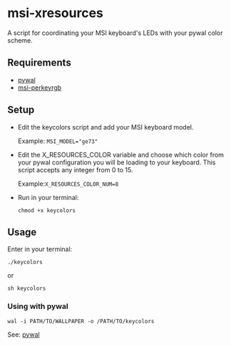 # msi-xresources
A script for coordinating your MSI keyboard's LEDs with your pywal color scheme.

## Requirements

- [pywal](https://github.com/dylanaraps/pywal)
- [msi-perkeyrgb](https://github.com/Askannz/msi-perkeyrgb")

## Setup

- Edit the keycolors script and add your MSI keyboard model.
  
  Example: ```MSI_MODEL="ge73"```
- Edit the X_RESOURCES_COLOR variable and choose which color from your pywal configuration you will be loading to your keyboard. This script accepts any integer from 0 to 15.
  
  Example:```X_RESOURCES_COLOR_NUM=8```
- Run in your terminal:
  ```
  chmod +x keycolors 
  ```

## Usage

Enter in your terminal:
```
./keycolors
```
or
```
sh keycolors
```

### Using with pywal

```
wal -i PATH/TO/WALLPAPER -o /PATH/TO/keycolors
```

See: <a href="https://github.com/dylanaraps/pywal">pywal</a>
